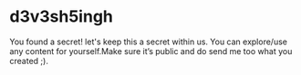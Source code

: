 # d3v3sh5ingh
 You found a secret! let's keep this a secret within us. You can explore/use any content for yourself.Make sure it’s public and do send me too what you created ;).
